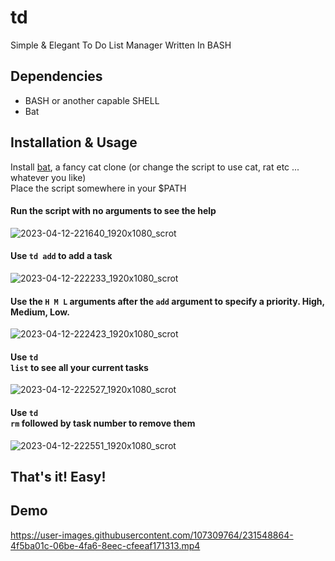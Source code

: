 # td
Simple &amp; Elegant To Do List Manager Written In BASH

## Dependencies

- BASH or another capable SHELL
- Bat

## Installation & Usage
Install [bat](https://github.com/danlynn/bat), a fancy cat clone (or change the script to use cat, rat etc ... whatever you like) <br>
Place the script somewhere in your $PATH <br>

#### Run the script with no arguments to see the help
![2023-04-12-221640_1920x1080_scrot](https://user-images.githubusercontent.com/107309764/231557325-e58d902c-a718-4254-b56e-1fe854e9e977.png)

#### Use <code>td add</code> to add a task
![2023-04-12-222233_1920x1080_scrot](https://user-images.githubusercontent.com/107309764/231558951-aeca6c70-fdb8-4688-898b-c6af3d189c67.png)

#### Use the <code>H M L</code> arguments after the <code>add</code> argument to specify a priority. High, Medium, Low.
![2023-04-12-222423_1920x1080_scrot](https://user-images.githubusercontent.com/107309764/231558973-976bc752-8eab-415a-a5cb-3decf743310c.png)

#### Use <code>td list</code> to see all your current tasks
![2023-04-12-222527_1920x1080_scrot](https://user-images.githubusercontent.com/107309764/231559150-36a687a8-d354-4304-a636-7f1c67de6cb5.png)

#### Use <code>td rm</code> followed by task number to remove them
![2023-04-12-222551_1920x1080_scrot](https://user-images.githubusercontent.com/107309764/231559226-fda0fbf8-f052-47ea-a1c1-6f753c1bfd2c.png)

## That's it! Easy!

## Demo
https://user-images.githubusercontent.com/107309764/231548864-4f5ba01c-06be-4fa6-8eec-cfeeaf171313.mp4

